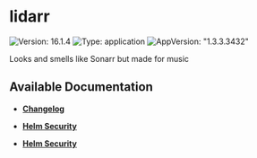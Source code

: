 # lidarr

![Version: 16.1.4](https://img.shields.io/badge/Version-16.1.4-informational?style=flat-square) ![Type: application](https://img.shields.io/badge/Type-application-informational?style=flat-square) ![AppVersion: "1.3.3.3432"](https://img.shields.io/badge/AppVersion-"1.3.3.3432"-informational?style=flat-square)

Looks and smells like Sonarr but made for music

## Available Documentation

- [**Changelog**](CHANGELOG)

- [**Helm Security**](container-security)

- [**Helm Security**](helm-security)

